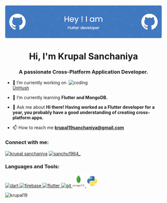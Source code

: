 ![MasterHead](https://github.com/Krupal19/Krupal-Sanchaniya/blob/main/github-header-image.png)
<h1 align="center">Hi, I'm Krupal Sanchaniya</h1>
<h3 align="center">A passionate Cross-Platform Application Developer.</h3>

<img align="right" alt="coding" width="300" src="https://user-images.githubusercontent.com/74038190/225813708-98b745f2-7d22-48cf-9150-083f1b00d6c9.gif">


- 🔭 I’m currently working on [UnHush](https://unhush.flutterflow.app/)

- 🌱 I’m currently learning **Flutter and MongoDB.**

- 💬 Ask me about **Hi there! Having worked as a Flutter developer for a year, you probably have a good understanding of creating cross-platform apps.**

- 📫 How to reach me **krupal19sanchaniya@gmail.com**

<h3 align="left">Connect with me:</h3>
<p align="left">
<a href="https://linkedin.com/in/krupal sanchaniya" target="blank"><img align="center" src="https://raw.githubusercontent.com/rahuldkjain/github-profile-readme-generator/master/src/images/icons/Social/linked-in-alt.svg" alt="krupal sanchaniya" height="30" width="40" /></a>
<a href="https://instagram.com/sanchu1964_" target="blank"><img align="center" src="https://raw.githubusercontent.com/rahuldkjain/github-profile-readme-generator/master/src/images/icons/Social/instagram.svg" alt="sanchu1964_" height="30" width="40" /></a>
</p>

<h3 align="left">Languages and Tools:</h3>
<p align="left"> <a href="https://dart.dev" target="_blank" rel="noreferrer"> <img src="https://www.vectorlogo.zone/logos/dartlang/dartlang-icon.svg" alt="dart" width="40" height="40"/> </a> <a href="https://firebase.google.com/" target="_blank" rel="noreferrer"> <img src="https://www.vectorlogo.zone/logos/firebase/firebase-icon.svg" alt="firebase" width="40" height="40"/> </a> <a href="https://flutter.dev" target="_blank" rel="noreferrer"> <img src="https://www.vectorlogo.zone/logos/flutterio/flutterio-icon.svg" alt="flutter" width="40" height="40"/> </a> <a href="https://git-scm.com/" target="_blank" rel="noreferrer"> <img src="https://www.vectorlogo.zone/logos/git-scm/git-scm-icon.svg" alt="git" width="40" height="40"/> </a> <a href="https://www.mongodb.com/" target="_blank" rel="noreferrer"> <img src="https://raw.githubusercontent.com/devicons/devicon/master/icons/mongodb/mongodb-original-wordmark.svg" alt="mongodb" width="40" height="40"/> </a> <a href="https://www.python.org" target="_blank" rel="noreferrer"> <img src="https://raw.githubusercontent.com/devicons/devicon/master/icons/python/python-original.svg" alt="python" width="40" height="40"/> </a> </p>

<p><img align="left" src="https://github-readme-stats.vercel.app/api/top-langs?username=krupal19&show_icons=true&locale=en&layout=compact" alt="krupal19" /></p>
